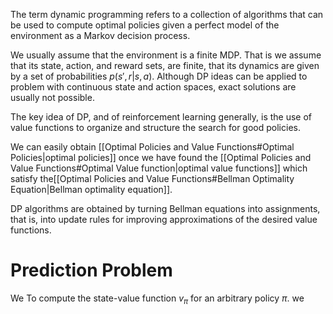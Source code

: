The term dynamic programming refers to a collection of algorithms that can be used to compute optimal policies given a perfect model of the environment as a Markov decision process.

We usually assume that the environment is a finite MDP. That is we assume that its state, action, and reward sets, are finite, that its dynamics are given by a set of probabilities $p(s',r|s,a)$. Although DP ideas can be applied to problem with continuous state and action spaces, exact solutions are usually not possible.

The key idea of DP, and of reinforcement learning generally, is the use of value functions to organize and structure the search for good policies.

We can easily obtain [[Optimal Policies and Value Functions#Optimal Policies|optimal policies]] once we have found the [[Optimal Policies and Value Functions#Optimal Value function|optimal value functions]] which satisfy the[[Optimal Policies and Value Functions#Bellman Optimality Equation|Bellman optimality equation]]. 

DP algorithms are obtained by turning Bellman equations into assignments, that is, into update rules for improving approximations of the desired value functions.

# Prediction Problem
We To compute the state-value function $v_\pi$ for an arbitrary policy $\pi$. we

